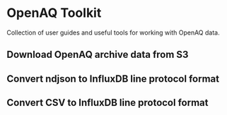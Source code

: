 # OpenAQ Toolkit

Collection of user guides and useful tools for working with OpenAQ data.

## Download OpenAQ archive data from S3

## Convert ndjson to InfluxDB line protocol format

## Convert CSV to InfluxDB line protocol format
